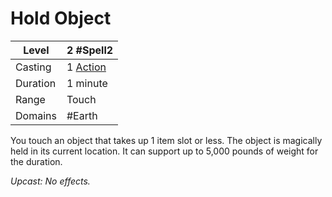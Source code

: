 # Hold Object

| Level    | 2 #Spell2                                        |
| -------- | ------------------------------------------------ |
| Casting  | 1 [Action](../../../../Game%20Procedures/Action.md) |
| Duration | 1 minute                                         |
| Range    | Touch                                            |
| Domains  | #Earth                                           |
You touch an object that takes up 1 item slot or less. The object is magically held in its current location. It can support up to 5,000 pounds of weight for the duration.

*Upcast: No effects.*